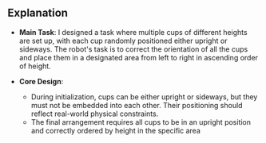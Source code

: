 ## Explanation

* **Main Task**: I designed a task where multiple cups of different heights are set up, with each cup randomly positioned either upright or sideways. The robot's task is to correct the orientation of all the cups and place them in a designated area from left to right in ascending order of height.  

* **Core Design**:  
  * During initialization, cups can be either upright or sideways, but they must not be embedded into each other. Their positioning should reflect real-world physical constraints.  
  * The final arrangement requires all cups to be in an upright position and correctly ordered by height in the specific area